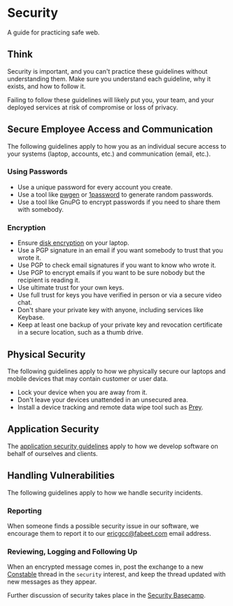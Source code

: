 # Security

A guide for practicing safe web.

## Think

Security is important, and you can't practice these guidelines without
understanding them. Make sure you understand each guideline, why it exists, and
how to follow it.

Failing to follow these guidelines will likely put you, your team, and your
deployed services at risk of compromise or loss of privacy.

## Secure Employee Access and Communication

The following guidelines apply to how you as an individual secure access to your
systems (laptop, accounts, etc.) and communication (email, etc.).

### Using Passwords

- Use a unique password for every account you create.
- Use a tool like [pwgen] or [1password] to generate random passwords.
- Use a tool like GnuPG to encrypt passwords if you need to share them with
  somebody.

[pwgen]: https://github.com/jbernard/pwgen
[1password]: https://1password.com

### Encryption

- Ensure [disk encryption] on your laptop.
- Use a PGP signature in an email if you want somebody to trust that you wrote
  it.
- Use PGP to check email signatures if you want to know who wrote it.
- Use PGP to encrypt emails if you want to be sure nobody but the recipient is
  reading it.
- Use ultimate trust for your own keys.
- Use full trust for keys you have verified in person or via a secure video
  chat.
- Don't share your private key with anyone, including services like Keybase.
- Keep at least one backup of your private key and revocation certificate in a
  secure location, such as a thumb drive.

[disk encryption]: https://theintercept.com/2015/04/27/encrypting-laptop-like-mean/

## Physical Security

The following guidelines apply to how we physically secure our laptops and
mobile devices that may contain customer or user data.

- Lock your device when you are away from it.
- Don't leave your devices unattended in an unsecured area.
- Install a device tracking and remote data wipe tool such as [Prey].

[prey]: https://www.preyproject.com/

## Application Security

The [application security guidelines](application.md) apply to how we develop
software on behalf of ourselves and clients.

## Handling Vulnerabilities

The following guidelines apply to how we handle security incidents.

### Reporting

When someone finds a possible security issue in our software, we encourage them
to report it to our <ericgcc@fabeet.com> email address.

### Reviewing, Logging and Following Up

When an encrypted message comes in, post the exchange to a new [Constable]
thread in the `security` interest, and keep the thread updated with new messages
as they appear.

[constable]: https://constable.io

Further discussion of security takes place in the [Security Basecamp].

[security basecamp]: https://3.basecamp.com/3091943/projects/15753689
